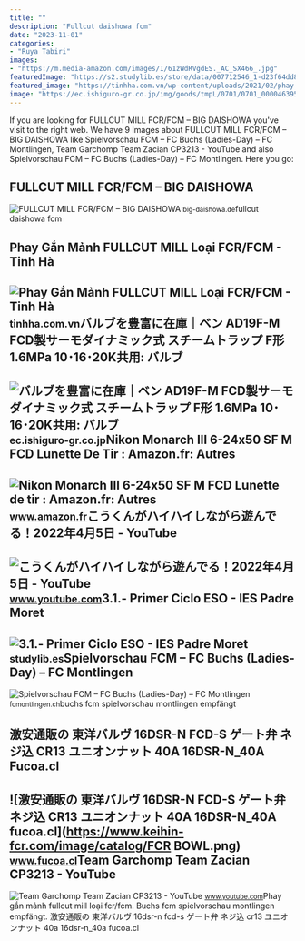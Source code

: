 ```yaml
---
title: ""
description: "Fullcut daishowa fcm"
date: "2023-11-01"
categories:
- "Ruya Tabiri"
images:
- "https://m.media-amazon.com/images/I/61zWdRVgdES._AC_SX466_.jpg"
featuredImage: "https://s2.studylib.es/store/data/007712546_1-d23f64dd82cd28a6d80d08f874f81bff-768x994.png"
featured_image: "https://tinhha.com.vn/wp-content/uploads/2021/02/phay-gan-manh-big-daishowa-fullcut-fcr-fcm-15-tinhha.jpg"
image: "https://ec.ishiguro-gr.co.jp/img/goods/tmpL/0701/0701_0000463956_01.jpg"
---
```


If you are looking for FULLCUT MILL FCR/FCM – BIG DAISHOWA you've visit to the right web. We have 9 Images about FULLCUT MILL FCR/FCM – BIG DAISHOWA like Spielvorschau FCM – FC Buchs (Ladies-Day) – FC Montlingen, Team Garchomp Team Zacian CP3213 - YouTube and also Spielvorschau FCM – FC Buchs (Ladies-Day) – FC Montlingen. Here you go:

FULLCUT MILL FCR/FCM – BIG DAISHOWA
-----------------------------------

 ![FULLCUT MILL FCR/FCM – BIG DAISHOWA](https://big-daishowa.de/wp/wp-content/uploads/2020/10/cuttingtools-fullcutmill_head.png) <small>big-daishowa.de</small>fullcut daishowa fcm

Phay Gắn Mảnh FULLCUT MILL Loại FCR/FCM - Tinh Hà
-------------------------------------------------

 ![Phay Gắn Mảnh FULLCUT MILL Loại FCR/FCM - Tinh Hà](https://tinhha.com.vn/wp-content/uploads/2021/02/phay-gan-manh-big-daishowa-fullcut-fcr-fcm-15-tinhha.jpg) <small>tinhha.com.vn</small>バルブを豊富に在庫｜ベン AD19F-M FCD製サーモダイナミック式 スチームトラップ F形 1.6MPa 10･16･20K共用: バルブ
-----------------------------------------------------------------------

 ![バルブを豊富に在庫｜ベン AD19F-M FCD製サーモダイナミック式 スチームトラップ F形 1.6MPa 10･16･20K共用: バルブ](https://ec.ishiguro-gr.co.jp/img/goods/tmpL/0701/0701_0000463956_01.jpg) <small>ec.ishiguro-gr.co.jp</small>Nikon Monarch III 6-24x50 SF M FCD Lunette De Tir : Amazon.fr: Autres
---------------------------------------------------------------------

 ![Nikon Monarch III 6-24x50 SF M FCD Lunette de tir : Amazon.fr: Autres](https://m.media-amazon.com/images/I/61zWdRVgdES._AC_SX466_.jpg) <small>www.amazon.fr</small>こうくんがハイハイしながら遊んでる！2022年4月5日 - YouTube
-------------------------------------

 ![こうくんがハイハイしながら遊んでる！2022年4月5日 - YouTube](https://i.ytimg.com/vi/H2fAEMesIjo/maxresdefault.jpg?sqp=-oaymwEmCIAKENAF8quKqQMa8AEB-AH-CYAC0AWKAgwIABABGGUgXyhTMA8=&rs=AOn4CLCJYSghky0o-ilndxvg6fCYAda1ug) <small>www.youtube.com</small>3.1.- Primer Ciclo ESO - IES Padre Moret
----------------------------------------

 ![3.1.- Primer Ciclo ESO - IES Padre Moret](https://s2.studylib.es/store/data/007712546_1-d23f64dd82cd28a6d80d08f874f81bff-768x994.png) <small>studylib.es</small>Spielvorschau FCM – FC Buchs (Ladies-Day) – FC Montlingen
---------------------------------------------------------

 ![Spielvorschau FCM – FC Buchs (Ladies-Day) – FC Montlingen](http://fcmontlingen.ch/wp-content/uploads/2017/03/Buchs-FCM.jpg) <small>fcmontlingen.ch</small>buchs fcm spielvorschau montlingen empfängt

激安通販の 東洋バルヴ 16DSR-N FCD-S ゲート弁 ネジ込 CR13 ユニオンナット 40A 16DSR-N\_40A Fucoa.cl
-------------------------------------------------------------------------

 ![激安通販の 東洋バルヴ 16DSR-N FCD-S ゲート弁 ネジ込 CR13 ユニオンナット 40A 16DSR-N_40A fucoa.cl](https://www.keihin-fcr.com/image/catalog/FCR BOWL.png) <small>www.fucoa.cl</small>Team Garchomp Team Zacian CP3213 - YouTube
------------------------------------------

 ![Team Garchomp Team Zacian CP3213 - YouTube](https://i.ytimg.com/vi/HYLCwcE-Dgc/maxres2.jpg?sqp=-oaymwEoCIAKENAF8quKqQMcGADwAQH4AYwCgALgA4oCDAgAEAEYRSBHKGUwDw==&rs=AOn4CLC_ulBvmvqa2cf2uT56Qfk3FCYaDA) <small>www.youtube.com</small>Phay gắn mảnh fullcut mill loại fcr/fcm. Buchs fcm spielvorschau montlingen empfängt. 激安通販の 東洋バルヴ 16dsr-n fcd-s ゲート弁 ネジ込 cr13 ユニオンナット 40a 16dsr-n\_40a fucoa.cl
